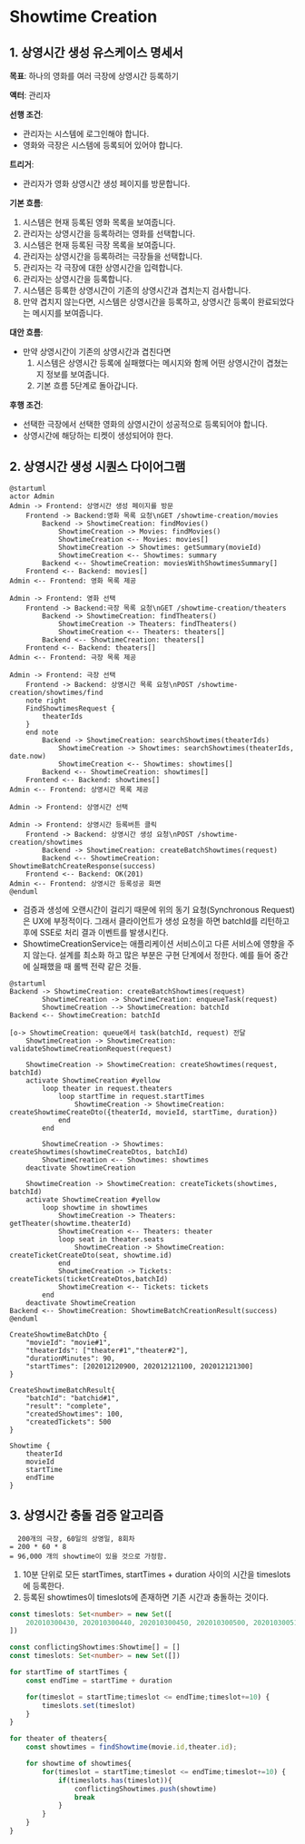 # Showtime Creation

## 1. 상영시간 생성 유스케이스 명세서

**목표**: 하나의 영화를 여러 극장에 상영시간 등록하기

**액터**: 관리자

**선행 조건**:

-   관리자는 시스템에 로그인해야 합니다.
-   영화와 극장은 시스템에 등록되어 있어야 합니다.

**트리거**:

-   관리자가 영화 상영시간 생성 페이지를 방문합니다.

**기본 흐름**:

1. 시스템은 현재 등록된 영화 목록을 보여줍니다.
1. 관리자는 상영시간을 등록하려는 영화를 선택합니다.
1. 시스템은 현재 등록된 극장 목록을 보여줍니다.
1. 관리자는 상영시간을 등록하려는 극장들을 선택합니다.
1. 관리자는 각 극장에 대한 상영시간을 입력합니다.
1. 관리자는 상영시간을 등록합니다.
1. 시스템은 등록한 상영시간이 기존의 상영시간과 겹치는지 검사합니다.
1. 만약 겹치지 않는다면, 시스템은 상영시간을 등록하고, 상영시간 등록이 완료되었다는 메시지를 보여줍니다.

**대안 흐름**:

-   만약 상영시간이 기존의 상영시간과 겹친다면
    1. 시스템은 상영시간 등록에 실패했다는 메시지와 함께 어떤 상영시간이 겹쳤는지 정보를 보여줍니다.
    1. 기본 흐름 5단계로 돌아갑니다.

**후행 조건**:

-   선택한 극장에서 선택한 영화의 상영시간이 성공적으로 등록되어야 합니다.
-   상영시간에 해당하는 티켓이 생성되어야 한다.

## 2. 상영시간 생성 시퀀스 다이어그램

```plantuml
@startuml
actor Admin
Admin -> Frontend: 상영시간 생성 페이지를 방문
    Frontend -> Backend:영화 목록 요청\nGET /showtime-creation/movies
        Backend -> ShowtimeCreation: findMovies()
            ShowtimeCreation -> Movies: findMovies()
            ShowtimeCreation <-- Movies: movies[]
            ShowtimeCreation -> Showtimes: getSummary(movieId)
            ShowtimeCreation <-- Showtimes: summary
        Backend <-- ShowtimeCreation: moviesWithShowtimesSummary[]
    Frontend <-- Backend: movies[]
Admin <-- Frontend: 영화 목록 제공

Admin -> Frontend: 영화 선택
    Frontend -> Backend:극장 목록 요청\nGET /showtime-creation/theaters
        Backend -> ShowtimeCreation: findTheaters()
            ShowtimeCreation -> Theaters: findTheaters()
            ShowtimeCreation <-- Theaters: theaters[]
        Backend <-- ShowtimeCreation: theaters[]
    Frontend <-- Backend: theaters[]
Admin <-- Frontend: 극장 목록 제공

Admin -> Frontend: 극장 선택
    Frontend -> Backend: 상영시간 목록 요청\nPOST /showtime-creation/showtimes/find
    note right
    FindShowtimesRequest {
        theaterIds
    }
    end note
        Backend -> ShowtimeCreation: searchShowtimes(theaterIds)
            ShowtimeCreation -> Showtimes: searchShowtimes(theaterIds, date.now)
            ShowtimeCreation <-- Showtimes: showtimes[]
        Backend <-- ShowtimeCreation: showtimes[]
    Frontend <-- Backend: showtimes[]
Admin <-- Frontend: 상영시간 목록 제공

Admin -> Frontend: 상영시간 선택

Admin -> Frontend: 상영시간 등록버튼 클릭
    Frontend -> Backend: 상영시간 생성 요청\nPOST /showtime-creation/showtimes
        Backend -> ShowtimeCreation: createBatchShowtimes(request)
        Backend <-- ShowtimeCreation: ShowtimeBatchCreateResponse(success)
    Frontend <-- Backend: OK(201)
Admin <-- Frontend: 상영시간 등록성공 화면
@enduml
```

-   검증과 생성에 오랜시간이 걸리기 때문에 위의 동기 요청(Synchronous Request)은 UX에 부정적이다. 그래서 클라이언트가 생성 요청을 하면 batchId를 리턴하고 후에 SSE로 처리 결과 이벤트를 발생시킨다.
-   ShowtimeCreationService는 애플리케이션 서비스이고 다른 서비스에 영향을 주지 않는다. 설계를 최소화 하고 많은 부분은 구현 단계에서 정한다. 예를 들어 중간에 실패했을 때 롤백 전략 같은 것들.

```plantuml
@startuml
Backend -> ShowtimeCreation: createBatchShowtimes(request)
        ShowtimeCreation -> ShowtimeCreation: enqueueTask(request)
        ShowtimeCreation --> ShowtimeCreation: batchId
Backend <-- ShowtimeCreation: batchId

[o-> ShowtimeCreation: queue에서 task(batchId, request) 전달
    ShowtimeCreation -> ShowtimeCreation: validateShowtimeCreationRequest(request)

    ShowtimeCreation -> ShowtimeCreation: createShowtimes(request, batchId)
    activate ShowtimeCreation #yellow
        loop theater in request.theaters
            loop startTime in request.startTimes
                ShowtimeCreation -> ShowtimeCreation: createShowtimeCreateDto({theaterId, movieId, startTime, duration})
            end
        end

        ShowtimeCreation -> Showtimes: createShowtimes(showtimeCreateDtos, batchId)
        ShowtimeCreation <-- Showtimes: showtimes
    deactivate ShowtimeCreation

    ShowtimeCreation -> ShowtimeCreation: createTickets(showtimes, batchId)
    activate ShowtimeCreation #yellow
        loop showtime in showtimes
            ShowtimeCreation -> Theaters: getTheater(showtime.theaterId)
            ShowtimeCreation <-- Theaters: theater
            loop seat in theater.seats
                ShowtimeCreation -> ShowtimeCreation: createTicketCreateDto(seat, showtime.id)
            end
            ShowtimeCreation -> Tickets: createTickets(ticketCreateDtos,batchId)
            ShowtimeCreation <-- Tickets: tickets
        end
    deactivate ShowtimeCreation
Backend <-- ShowtimeCreation: ShowtimeBatchCreationResult(success)
@enduml
```

```
CreateShowtimeBatchDto {
    "movieId": "movie#1",
    "theaterIds": ["theater#1","theater#2"],
    "durationMinutes": 90,
    "startTimes": [202012120900, 202012121100, 202012121300]
}

CreateShowtimeBatchResult{
    "batchId": "batchid#1",
    "result": "complete",
    "createdShowtimes": 100,
    "createdTickets": 500
}

Showtime {
    theaterId
    movieId
    startTime
    endTime
}
```

## 3. 상영시간 충돌 검증 알고리즘

```
  200개의 극장, 60일의 상영일, 8회차
= 200 * 60 * 8
= 96,000 개의 showtime이 있을 것으로 가정함.
```

1. 10분 단위로 모든 startTimes, startTimes + duration 사이의 시간을 timeslots에 등록한다.
2. 등록된 showtimes이 timeslots에 존재하면 기존 시간과 충돌하는 것이다.

```ts
const timeslots: Set<number> = new Set([
    202010300430, 202010300440, 202010300450, 202010300500, 202010300510, 202010300520
])
```

```ts
const conflictingShowtimes:Showtime[] = []
const timeslots: Set<number> = new Set([])

for startTime of startTimes {
    const endTime = startTime + duration

    for(timeslot = startTime;timeslot <= endTime;timeslot+=10) {
        timeslots.set(timeslot)
    }
}

for theater of theaters{
    const showtimes = findShowtime(movie.id,theater.id);

    for showtime of showtimes{
        for(timeslot = startTime;timeslot <= endTime;timeslot+=10) {
            if(timeslots.has(timeslot)){
                conflictingShowtimes.push(showtime)
                break
            }
        }
    }
}
```
